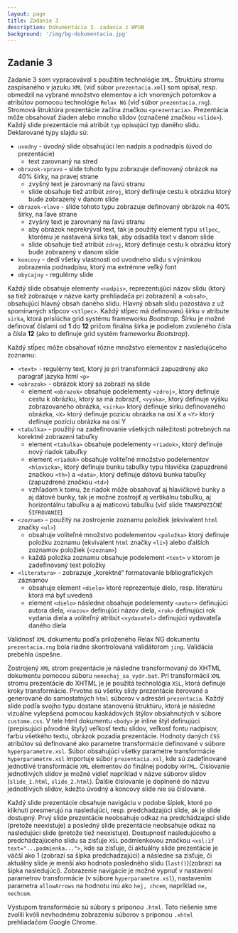 ```yaml
---
layout: page
title: Zadanie 3
description: Dokumentácia 3. zadania z WPUB
background: '/img/bg-dokumentacia.jpg'
---
```

## Zadanie 3

Zadanie 3 som vypracovával s použitím technológie `XML`. Štruktúru stromu zaspísaného v jazuku `XML` (viď súbor `prezentacia.xml`) som opísal, resp. obmedzil na vybrané množstvo elementov a ich vnorených potomkov a atribútov pomocou technológie `Relax NG` (viď súbor `prezentacia.rng`). Stromová štruktúra prezentácie začína značkou `<prezentacia>`. Prezentácia môže obsahovať žiaden alebo mnoho slidov (označené značkou `<slide>`). Každý slide prezentácie má atribút `typ` opisujúci typ daného slidu. Deklarované typy slajdu sú:

- `uvodny` - úvodný slide obsahujúci len nadpis a podnadpis (úvod do prezentácie)
	- text zarovnaný na stred
- `obrazok-vpravo` - slide tohoto typu zobrazuje definovaný obrázok na 40% šírky, na pravej strane
	- zvyšný text je zarovnaný na ľavú stranu
	- slide obsahuje tiež atribút `zdroj`, ktorý definuje cestu k obrázku ktorý bude zobrazený v danom slide
- `obrazok-vlavo` - slide tohoto typu zobrazuje definovaný obrázok na 40% šírky, na ľave strane
	- zvyšný text je zarovnaný na ľavú stranu
	- aby obrázok neprekrýval text, tak je použitý element typu `stlpec`, ktorému je nastavená šírka tak, aby odsadila text v danom slide
	- slide obsahuje tiež atribút `zdroj`, ktorý definuje cestu k obrázku ktorý bude zobrazený v danom slide
- `koncovy` - dedí všetky vlastnosti od uvodneho slidu s výnimkou zobrazenia podnadpisu, ktorý ma extrémne veľký font
- `obycajny` - regulérny slide

Každý slide obsahuje elementy `<nadpis>`, reprezentujúci názov slidu (ktorý sa tiež zobrazuje v názve karty prehliadača pri zobrazení) a `<obsah>`, obsahujúci hlavný obsah daného slidu. Hlavný obsah slidu pozostáva z už spomínaných stĺpcov `<stlpec>`. Každý stĺpec má definovanú šírku v atribute `sirka`, ktorá prislúcha grid systému frameworku *Bootstrap*. Šírku je možné definovať číslami od **1** do **12** pričom finálna šírka je podielom zvoleného čísla a čísla **12** (ako to definuje grid systém frameworku *Bootstrap*).

Každý stĺpec môže obsahovať rôzne množstvo elementov z nasledujúceho zoznamu:
- `<text>` - regulérny text, ktorý je pri transformácii zapuzdrený ako paragraf jazyka html `<p>`
- `<obrazok>` - obrázok ktorý sa zobrazí na slide
	- element `<obrazok>` obsahuje podelementy `<zdroj>`, ktorý definuje cestu k obrázku, ktorý sa má zobraziť, `<vyska>`, ktorý definuje výšku zobrazovaného obrázka, `<sirka>` ktorý definuje sirku definovaného obrázka, `<X>` ktorý definuje  pozíciu obrázka na osi X a `<Y>` ktorý definuje pozíciu obrázka na osi Y
- `<tabulka>` - použitý na zadefinovanie všetkých náležitosti potrebných na korektné zobrazeni tabuľky
	- element `<tabulka>` obsahuje podelementy `<riadok>`, ktorý definuje nový riadok tabuľky
	- element `<riadok>` obsahuje voliteľné množstvo podelementov `<hlavicka>`, ktorý definuje bunku tabuľky typu hlavička (zapuzdrené značkou `<th>`) a `<data>`, ktorý definuje dátovú bunku tabuľky (zapuzdrené značkou `<td>`)
	- vzhľadom k tomu, že riadok môže obsahovať aj hlavičkové bunky a aj dátové bunky, tak je možné zostrojiť aj vertikálnu tabuľku, aj horizontálnu tabuľku a aj maticovú tabuľku (viď slide `TRANSPOZIČNÉ ŠIFROVANIE`)
- `<zoznam>` - použitý na zostrojenie zoznamu položiek (ekvivalent `html` značky `<ul>`)
	- obsahuje voliteľné množstvo podelementov `<položka>` ktorý definuje položku zoznamu (ekvivalent `html` značky `<li>`) alebo ďalších zoznamov položiek (`<zoznam>`)
	- každá položka zoznamu obsahuje podelement `<text>` v ktorom je zadefinovaný text položky
- `<literatura>` - zobrazuje „korektné“ formatovanie bibliografických záznamov
	- obsahuje element `<dielo>` ktoré reprezentuje dielo, resp. literatúru ktorá má byť uvedená
	- element `<dielo>` následne obsahuje podelementy `<autor>` definujúci autora diela, `<nazov>` definujúci názov diela, `<rok>` definujúci rok vydania diela a voliteľný atribút `<vydavatel>` definujúci vydavateľa daného diela

Valídnosť `XML` dokumentu podľa priloženého Relax NG dokumentu `prezentacia.rng` bola riadne skontrolovaná validátorom `jing`. Validácia prebehla úspešne.

Zostrojený `XML` strom prezentácie je následne transformovaný do XHTML dokumentu pomocou súboru `nenechaj_sa_vydr.bat`. Pri transformácii `XML` stromu prezentácie do XHTML je je použitá technológia `XSL`, ktorá definuje kroky transformácie. Prvotne sú všetky slidy prezentácie iterované a generované do samostatných `html` súborov v adresári `prezentacia`. Každý slide podľa svojho typu dostane stanovenú štruktúru, ktorá je následne vizuálne vylepšená pomocou kaskádových štýlov obsiahnutých v súbore `custome.css`. V tele html dokumentu `<body>` je inline štýl definujúci (prepisujúci pôvodné štyly) veľkosť textu slidov, veľkosť fontu nadpisov, farbu všetkého textu, obrázok pozadia prezentácie. Hodnoty daných `CSS` atribútov sú definované ako parametre transformácie definované v súbore `hyperparametre.xsl`. Súbor obsahujúci všetky parametre transformácie `hyperparametre.xsl` importuje súbor `prezentacia.xsl`, kde sú zadefinované jednotlivé transformácie `XML` elementov do finálnej podoby `XHTML`. Číslovanie jednotlivých slidov je možné vidieť napríklad v názve súborov slidov (`slide_1.html`, `slide_2.html`). Ďalšie číslovanie je doplnené do názvu jednotlivých slidov, kdežto úvodný a koncový slide nie sú číslované.

Každý slide prezentácie obsahuje navigáciu v podobe šípiek, ktoré po kliknutí presmerujú na nasledujúci, resp. predchadzajúci slide, ak je slide dostupný. Prvý slide prezentácie neobsahuje odkaz na predchádzajpci slide (pretože neexistuje) a posledný slide prezentácie neobsahuje odkaz na nasledujúci slide (pretože tiež neexistuje). Dostupnosť nasledujúceho a predchádzajúceho slidu sa zisťuje `XSL` podmienkovou značkou `<xsl:if text="...podmienka...">`, kde sa zisťuje, či aktuálny slide prezentácie je väčší ako 1 (zobrazí sa šípka predchadzajúci) a následne sa zisťuje, či aktuálny slide je menší ako hodnota posledného slidu (`last()`)(zobrazí sa šípka nasledujúci). Zobrazenie navigácie je možné vypnuť v nastavení parametrov transformácie (v súbore `hyperparametre.xsl`), nastavením parametra `allowArrows` na hodnotu inú ako `hej, chcem`, napríklad `ne, nechcem`.

Výstupom transformácie sú súbory s príponou `.html`. Toto riešenie sme zvolili kvôli nevhodnému zobrazeniu súborov s príponou `.xhtml` prehliadačom Google Chrome.